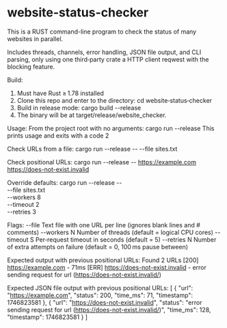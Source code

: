 # website-status-checker

This is a RUST command-line program to check the status of many websites in parallel. 

Includes threads, channels, error handling, JSON file output, and CLI parsing, only using one third‑party crate a HTTP client  reqwest with the blocking feature.

Build:
1. Must have Rust ≥ 1.78 installed
2. Clone this repo and enter to the directory:
   cd website‑status‑checker
3. Build in release mode:
  cargo build --release
4. The binary will be at target/release/website_checker.

Usage:
From the project root with no arguments:
  cargo run --release
This prints usage and exits with a code 2

Check URLs from a file:
  cargo run --release -- --file sites.txt

Check positional URLs:
  cargo run --release -- https://example.com https://does-not-exist.invalid

Override defaults:
  cargo run --release -- \
    --file sites.txt \
    --workers 8 \
    --timeout 2 \
    --retries 3

Flags:
--file <path>
  Text file with one URL per line (ignores blank lines and # comments)
--workers N
  Number of threads (default = logical CPU cores)
--timeout S
  Per‑request timeout in seconds (default = 5)
--retries N
  Number of extra attempts on failure (default = 0, 100 ms pause between)

Expected output with previous positional URLs:
  Found 2 URLs
  [200] https://example.com - 71ms
  [ERR] https://does-not-exist.invalid - error sending request for url (https://does-not-exist.invalid/)

Expected JSON file output with previous positional URLs:
  [
    { "url": "https://example.com", "status": 200, "time_ms": 71, "timestamp": 1746823581 },
    { "url": "https://does-not-exist.invalid", "status": "error sending request for url (https://does-not-exist.invalid/)", "time_ms": 128, "timestamp": 1746823581 }
  ]

